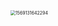 <img src="C:\Users\冉季伟\AppData\Roaming\Typora\typora-user-images\1569131642294.png" alt="1569131642294" style="zoom:50%;" />